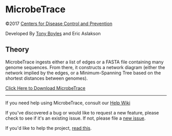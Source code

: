 # MicrobeTrace

©2017 [Centers for Disease Control and Prevention](https://www.cdc.gov)

Developed By [Tony Boyles](mailto:nsp3@cdc.gov) and Eric Aslakson

## Theory

MicrobeTrace ingests either a list of edges or a FASTA file containing many
genome sequences. From there, it constructs a network diagram (either the
network implied by the edges, or a Minimum-Spanning Tree based on the shortest
distances between genomes).

[Click Here to Download MicrobeTrace](https://github.com/CDCgov/MicrobeTRACE/releases/latest)

---

If you need help using MicrobeTrace, consult our [Help Wiki](https://github.com/CDCgov/MicrobeTRACE/wiki)

If you've discovered a bug or would like to request a new feature, please check
to see if it's an existing issue. If not, please file a [new issue](https://github.com/CDCgov/MicrobeTRACE/issues).

If you'd like to help the project, [read this](https://github.com/CDCgov/MicrobeTRACE/wiki/Contributing).
